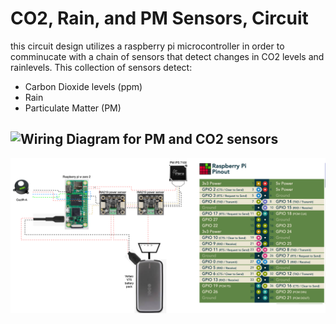 # CO2, Rain, and PM Sensors, Circuit
this circuit design utilizes a raspberry pi microcontroller in order to comminucate with a chain of sensors that detect changes in CO2 levels and rainlevels. This collection of sensors detect:

* Carbon Dioxide levels (ppm)
* Rain
* Particulate Matter (PM)

## ![Wiring Diagram for PM and CO2 sensors][def]

![lk](https://github.com/mi3nts/mintsInsight/blob/db7fd45ae9a9d5d615db22db8ce456531f08c2f1/summer2025/diegoMalagon/res/pro20250623/INA219connectionDiagram.drawio.png)

[def]: summer2025/diegoMalagon/res/pro20250623
